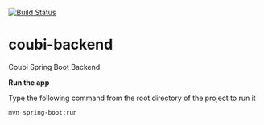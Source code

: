 [![Build Status](https://travis-ci.com/felberto/coubi-backend.svg?branch=master)](https://travis-ci.com/felberto/coubi-backend)

# coubi-backend
Coubi Spring Boot Backend

**Run the app**

Type the following command from the root directory of the project to run it
```bash
mvn spring-boot:run
```

